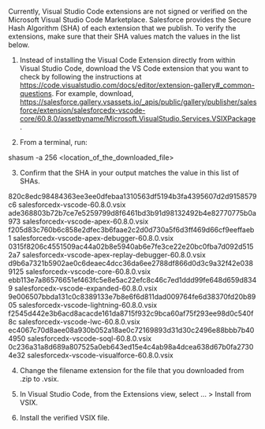 Currently, Visual Studio Code extensions are not signed or verified on the
Microsoft Visual Studio Code Marketplace. Salesforce provides the Secure Hash
Algorithm (SHA) of each extension that we publish. To verify the extensions,
make sure that their SHA values match the values in the list below.

1. Instead of installing the Visual Code Extension directly from within Visual
   Studio Code, download the VS Code extension that you want to check by
   following the instructions at
   https://code.visualstudio.com/docs/editor/extension-gallery#_common-questions.
   For example, download,
   https://salesforce.gallery.vsassets.io/_apis/public/gallery/publisher/salesforce/extension/salesforcedx-vscode-core/60.8.0/assetbyname/Microsoft.VisualStudio.Services.VSIXPackage.

2. From a terminal, run:

shasum -a 256 <location_of_the_downloaded_file>

3. Confirm that the SHA in your output matches the value in this list of SHAs.

820c8edc98484363ee3ee0dfebaa1310563df5194b3fa4395607d2d9158579c6  salesforcedx-vscode-60.8.0.vsix
ade368803b72b7ce7e5259799d8f6461bd3b91d98132492b4e82770775b0a973  salesforcedx-vscode-apex-60.8.0.vsix
f205d83c760b6c858e2dfec3b6faae2c2d0d730a5f6d3ff469d66cf9eeffaeb1  salesforcedx-vscode-apex-debugger-60.8.0.vsix
0315f8206c4551509ac44a02b8e5940ab6e7fe3ce22e20bc0fba7d092d5152a7  salesforcedx-vscode-apex-replay-debugger-60.8.0.vsix
d9b6a7321b5902ae0c6deaec4dcc36da6ee2788df866d0d3c9a32f42e0389125  salesforcedx-vscode-core-60.8.0.vsix
ebb113e7a86576651ef463fc5e8e5ac22efc8c46c7ed1ddd99fe648d659d8349  salesforcedx-vscode-expanded-60.8.0.vsix
9e006507bbda131c0c8389133e7b8e6f6d811dad009764fe6d38370fd20b8905  salesforcedx-vscode-lightning-60.8.0.vsix
f2545d442e3b6acd8acacde161da8715f932c9bca60af75f293ee98d0c540f8c  salesforcedx-vscode-lwc-60.8.0.vsix
ec4067c70d8aee08a930b052a18ae0c72169893d31d30c2496e88bbb7b404950  salesforcedx-vscode-soql-60.8.0.vsix
0c236a31a8d689a807525a0eb643ed15e4c4ab98a4dcea638d67b0fa27304e32  salesforcedx-vscode-visualforce-60.8.0.vsix


4. Change the filename extension for the file that you downloaded from .zip to
.vsix.

5. In Visual Studio Code, from the Extensions view, select ... > Install from
VSIX.

6. Install the verified VSIX file.

